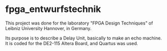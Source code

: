 # fpga_entwurfstechnik

This project was done for the laboratory "FPGA Design Techniques" of Leibniz University Hannover, in Germany. 

Its purpose is to describe a Delay Unit, basically to make an echo machine. 
It is coded for the DE2-115 Altera Board, and Quartus was used. 
